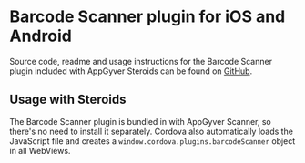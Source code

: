 # Barcode Scanner plugin for iOS and Android

Source code, readme and usage instructions for the Barcode Scanner plugin included with AppGyver Steroids can be found on [GitHub](https://github.com/AppGyver/BarcodeScanner).
## Usage with Steroids

The Barcode Scanner plugin is bundled in with AppGyver Scanner, so there's no need to install it separately. Cordova also automatically loads the JavaScript file and creates a `window.cordova.plugins.barcodeScanner` object in all WebViews.
